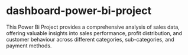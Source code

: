 # dashboard-power-bi-project
This Power Bi Project provides a comprehensive analysis of sales data, offering valuable insights into sales performance, profit distribution, and customer behaviour across different categories, sub-categories, and payment methods.
